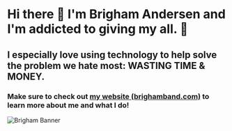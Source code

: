 # Hi there 👋 I'm **Brigham Andersen** and I'm addicted to giving my all. 💯

## I especially love using technology to help solve the problem we hate most:  WASTING TIME & MONEY.

### Make sure to check out [my website (brighamband.com)](https://brighamband.com) to learn more about me and what I do!

![Brigham Banner](https://raw.githubusercontent.com/brighamband/brighamband/main/linkedin-banner.png)
